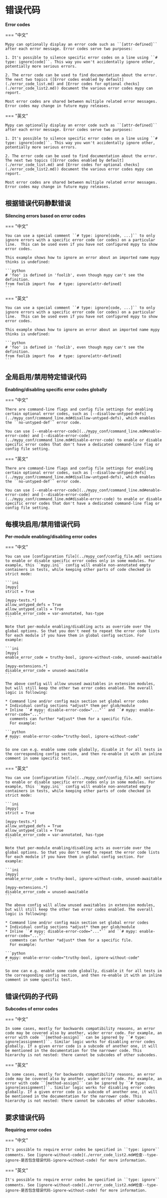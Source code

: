 # 错误代码

**Error codes**

=== "中文"

    Mypy can optionally display an error code such as ``[attr-defined]`` after each error message. Error codes serve two purposes:

    1. It's possible to silence specific error codes on a line using ``# type: ignore[code]``. This way you won't accidentally ignore other, potentially more serious errors.

    2. The error code can be used to find documentation about the error. The next two topics ([Error codes enabled by default](./error_code_list.md) and [Error codes for optional checks](./error_code_list2.md)) document the various error codes mypy can report.

    Most error codes are shared between multiple related error messages. Error codes may change in future mypy releases.

=== "英文"

    Mypy can optionally display an error code such as ``[attr-defined]`` after each error message. Error codes serve two purposes:

    1. It's possible to silence specific error codes on a line using ``# type: ignore[code]``. This way you won't accidentally ignore other, potentially more serious errors.

    2. The error code can be used to find documentation about the error. The next two topics ([Error codes enabled by default](./error_code_list.md) and [Error codes for optional checks](./error_code_list2.md)) document the various error codes mypy can report.

    Most error codes are shared between multiple related error messages. Error codes may change in future mypy releases.

## 根据错误代码静默错误

**Silencing errors based on error codes**

=== "中文"

    You can use a special comment ``# type: ignore[code, ...]`` to only ignore errors with a specific error code (or codes) on a particular line.  This can be used even if you have not configured mypy to show error codes.

    This example shows how to ignore an error about an imported name mypy thinks is undefined:

    ```python
    # 'foo' is defined in 'foolib', even though mypy can't see the definition.
    from foolib import foo  # type: ignore[attr-defined]
    ```

=== "英文"

    You can use a special comment ``# type: ignore[code, ...]`` to only ignore errors with a specific error code (or codes) on a particular line.  This can be used even if you have not configured mypy to show error codes.

    This example shows how to ignore an error about an imported name mypy thinks is undefined:

    ```python
    # 'foo' is defined in 'foolib', even though mypy can't see the definition.
    from foolib import foo  # type: ignore[attr-defined]
    ```

## 全局启用/禁用特定错误代码

**Enabling/disabling specific error codes globally**

=== "中文"

    There are command-line flags and config file settings for enabling certain optional error codes, such as [--disallow-untyped-defs](../mypy_conf/command_line.md#disallow-untyped-defs), which enables the ``no-untyped-def`` error code.

    You can use [--enable-error-code](../mypy_conf/command_line.md#enable-error-code) and [--disable-error-code](../mypy_conf/command_line.md#disable-error-code) to enable or disable specific error codes that don't have a dedicated command-line flag or config file setting.

=== "英文"

    There are command-line flags and config file settings for enabling certain optional error codes, such as [--disallow-untyped-defs](../mypy_conf/command_line.md#disallow-untyped-defs), which enables the ``no-untyped-def`` error code.

    You can use [--enable-error-code](../mypy_conf/command_line.md#enable-error-code) and [--disable-error-code](../mypy_conf/command_line.md#disable-error-code) to enable or disable specific error codes that don't have a dedicated command-line flag or config file setting.

## 每模块启用/禁用错误代码

**Per-module enabling/disabling error codes**

=== "中文"

    You can use [configuration file](../mypy_conf/config_file.md) sections to enable or disable specific error codes only in some modules. For example, this ``mypy.ini`` config will enable non-annotated empty containers in tests, while keeping other parts of code checked in strict mode:

    ```ini
    [mypy]
    strict = True

    [mypy-tests.*]
    allow_untyped_defs = True
    allow_untyped_calls = True
    disable_error_code = var-annotated, has-type
    ```

    Note that per-module enabling/disabling acts as override over the global options. So that you don't need to repeat the error code lists for each module if you have them in global config section. For example:

    ```ini
    [mypy]
    enable_error_code = truthy-bool, ignore-without-code, unused-awaitable

    [mypy-extensions.*]
    disable_error_code = unused-awaitable
    ```

    The above config will allow unused awaitables in extension modules, but will still keep the other two error codes enabled. The overall logic is following:

    * Command line and/or config main section set global error codes
    * Individual config sections *adjust* them per glob/module
    * Inline ``# mypy: disable-error-code="..."`` and ``# mypy: enable-error-code="..."``
      comments can further *adjust* them for a specific file.
      For example:

    ```python
    # mypy: enable-error-code="truthy-bool, ignore-without-code"
    ```

    So one can e.g. enable some code globally, disable it for all tests in the corresponding config section, and then re-enable it with an inline comment in some specific test.

=== "英文"

    You can use [configuration file](../mypy_conf/config_file.md) sections to enable or disable specific error codes only in some modules. For example, this ``mypy.ini`` config will enable non-annotated empty containers in tests, while keeping other parts of code checked in strict mode:

    ```ini
    [mypy]
    strict = True

    [mypy-tests.*]
    allow_untyped_defs = True
    allow_untyped_calls = True
    disable_error_code = var-annotated, has-type
    ```

    Note that per-module enabling/disabling acts as override over the global options. So that you don't need to repeat the error code lists for each module if you have them in global config section. For example:

    ```ini
    [mypy]
    enable_error_code = truthy-bool, ignore-without-code, unused-awaitable

    [mypy-extensions.*]
    disable_error_code = unused-awaitable
    ```

    The above config will allow unused awaitables in extension modules, but will still keep the other two error codes enabled. The overall logic is following:

    * Command line and/or config main section set global error codes
    * Individual config sections *adjust* them per glob/module
    * Inline ``# mypy: disable-error-code="..."`` and ``# mypy: enable-error-code="..."``
      comments can further *adjust* them for a specific file.
      For example:

    ```python
    # mypy: enable-error-code="truthy-bool, ignore-without-code"
    ```

    So one can e.g. enable some code globally, disable it for all tests in the corresponding config section, and then re-enable it with an inline comment in some specific test.

## 错误代码的子代码

**Subcodes of error codes**

=== "中文"

    In some cases, mostly for backwards compatibility reasons, an error code may be covered also by another, wider error code. For example, an error with code ``[method-assign]`` can be ignored by ``# type: ignore[assignment]``. Similar logic works for disabling error codes globally. If a given error code is a subcode of another one, it will be mentioned in the documentation for the narrower code. This hierarchy is not nested: there cannot be subcodes of other subcodes.

=== "英文"

    In some cases, mostly for backwards compatibility reasons, an error code may be covered also by another, wider error code. For example, an error with code ``[method-assign]`` can be ignored by ``# type: ignore[assignment]``. Similar logic works for disabling error codes globally. If a given error code is a subcode of another one, it will be mentioned in the documentation for the narrower code. This hierarchy is not nested: there cannot be subcodes of other subcodes.


## 要求错误代码

**Requiring error codes**

=== "中文"

    It's possible to require error codes be specified in ``type: ignore`` comments. See [ignore-without-code](./error_code_list2.md#检查--type-ignore-是否包含错误代码-ignore-without-code) for more information.

=== "英文"

    It's possible to require error codes be specified in ``type: ignore`` comments. See [ignore-without-code](./error_code_list2.md#检查--type-ignore-是否包含错误代码-ignore-without-code) for more information.


